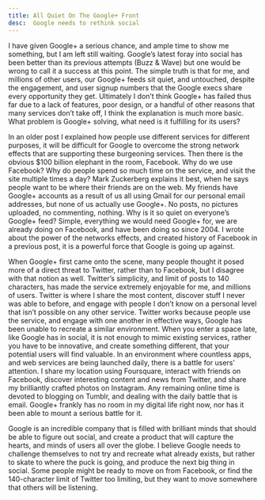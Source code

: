 ```yaml
---
title: All Quiet On The Google+ Front
desc:  Google needs to rethink social
---
```


I have given Google+ a serious chance, and ample time to show me something, but I am left still waiting.  Google’s latest foray into social has been better than its previous attempts (Buzz & Wave) but one would be wrong to call it a success at this point.  The simple truth is that for me, and millions of other users, our Google+ feeds sit quiet, and untouched, despite the engagement, and user signup numbers that the Google execs share every opportunity they get.  Ultimately I don’t think Google+ has failed thus far due to a lack of features, poor design, or a handful of other reasons that many services don’t take off, I think the explanation is much more basic.  What problem is Google+ solving, what need is it fulfilling for its users? 

In an older post I explained how people use different services for different purposes, it will be difficult for Google to overcome the strong network effects that are supporting these burgeoning services.  Then there is the obvious $100 billion elephant in the room, Facebook.  Why do we use Facebook? Why do people spend so much time on the service, and visit the site multiple times a day? Mark Zuckerberg explains it best, when he says people want to be where their friends are on the web.  My friends have Google+ accounts as a result of us all using Gmail for our personal email addresses, but none of us actually use Google+. No posts, no pictures uploaded, no commenting, nothing. Why is it so quiet on everyone’s Google+ feed? Simple, everything we would need Google+ for, we are already doing on Facebook, and have been doing so since 2004.  I wrote about the power of the networks effects, and created history of Facebook in a previous post, it is a powerful force that Google is going up against.  

When Google+ first came onto the scene, many people thought it posed more of a direct threat to Twitter, rather than to Facebook, but I disagree with that notion as well.  Twitter’s simplicity, and limit of posts to 140 characters, has made the service extremely enjoyable for me, and millions of users.  Twitter is where I share the most content, discover stuff I never was able to before, and engage with people I don’t know on a personal level that isn’t possible on any other service.  Twitter works because people use the service, and engage with one another in effective ways, Google has been unable to recreate a similar environment.  When you enter a space late, like Google has in social, it is not enough to mimic existing services, rather you have to be innovative, and create something different, that your potential users will find valuable.  In an environment where countless apps, and web services are being launched daily, there is a battle for users’ attention.  I share my location using Foursquare, interact with friends on Facebook, discover interesting content and news from Twitter, and share my brilliantly crafted photos on Instagram.  Any remaining online time is devoted to blogging on Tumblr, and dealing with the daily battle that is email.  Google+ frankly has no room in my digital life right now, nor has it been able to mount a serious battle for it. 

Google is an incredible company that is filled with brilliant minds that should be able to figure out social, and create a product that will capture the hearts, and minds of users all over the globe.  I believe Google needs to challenge themselves to not try and recreate what already exists, but rather to skate to where the puck is going, and produce the next big thing in social.  Some people might be ready to move on from Facebook, or find the 140-character limit of Twitter too limiting, but they want to move somewhere that others will be listening. 
